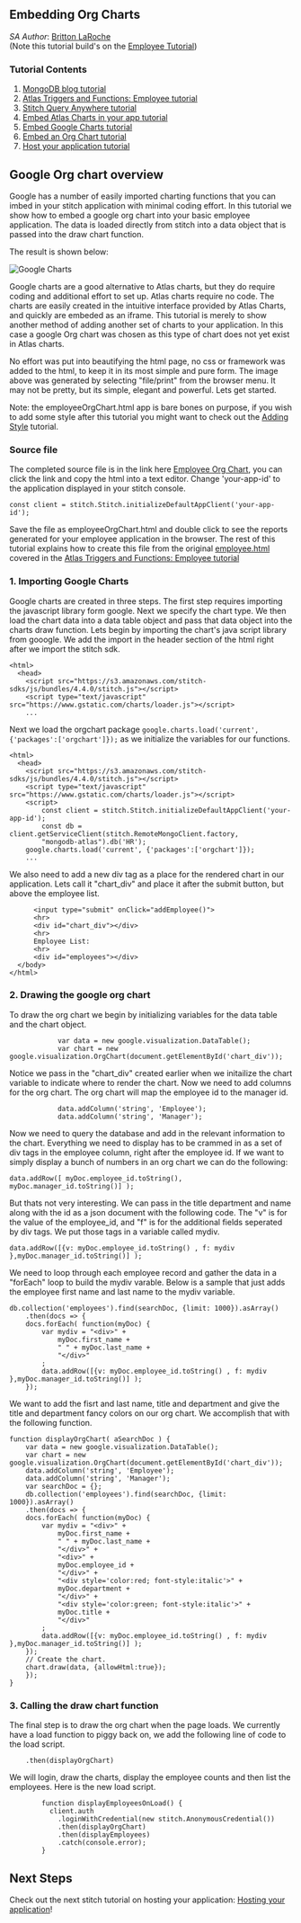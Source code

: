 ## Embedding Org Charts
_SA Author_: [Britton LaRoche](mailto:britton.laroche@mongodb.com)   
(Note this tutorial build's on the [Employee Tutorial](../employee))

### Tutorial Contents 
1. [MongoDB blog tutorial](https://docs.mongodb.com/stitch/tutorials/blog-overview/)
2. [Atlas Triggers and Functions: Employee tutorial](https://github.com/brittonlaroche/MongoDB-Demos/edit/master/Stitch/employee/)
3. [Stitch Query Anywhere tutorial](https://github.com/brittonlaroche/MongoDB-Demos/edit/master/Stitch/rest)
4. [Embed Atlas Charts in your app tutorial](https://github.com/brittonlaroche/MongoDB-Demos/edit/master/Stitch/charts)
5. [Embed Google Charts tutorial](https://github.com/brittonlaroche/MongoDB-Demos/edit/master/Stitch/charts-google) 
6. [Embed an Org Chart tutorial](https://github.com/brittonlaroche/MongoDB-Demos/edit/master/Stitch/charts-org) 
7. [Host your application tutorial](https://github.com/brittonlaroche/MongoDB-Demos/edit/master/Stitch/hosting) 

## Google Org chart overview
Google has a number of easily imported charting functions that you can imbed in your stitch application with minimal coding effort. In this tutorial we show how to embed a google org chart into your basic employee application. The data is loaded directly from stitch into a data object that is passed into the draw chart function.

The result is shown below:      

![Google Charts](img/orgChart.jpg "Google Org Chart")   

Google charts are a good alternative to Atlas charts, but they do require coding and additional effort to set up.  Atlas charts require no code. The charts are easily created in the intuitive interface provided by Atlas Charts, and quickly are embeded as an iframe.  This tutorial is merely to show another method of adding another set of charts to your application. In this case a google Org chart was chosen as this type of chart does not yet exist in Atlas charts.

No effort was put into beautifying the html page, no css or framework was added to the html, to keep it in its most simple and pure form. The image above was generated by selecting "file/print" from the browser menu. It may not be pretty, but its simple, elegant and powerful.  Lets get started.  

Note: the employeeOrgChart.html app is bare bones on purpose, if you wish to add some style after this tutorial you might want to check out the [Adding Style](../style) tutorial.

### Source file
The completed source file is in the link here [Employee Org Chart](employeeOrgChart.html), you can click the link and copy the html into a text editor.  Change 'your-app-id' to the application displayed in your stitch console.  

```
const client = stitch.Stitch.initializeDefaultAppClient('your-app-id');
```

Save the file as employeeOrgChart.html and double click to see the reports generated for your employee application in the browser.  The rest of this tutorial explains how to create this file from the original [employee.html](../employee/employee.html) covered in the [Atlas Triggers and Functions: Employee tutorial](https://github.com/brittonlaroche/MongoDB-Demos/edit/master/Stitch/employee/)

### 1. Importing Google Charts
Google charts are created in three steps.  The first step requires importing the javascript library form google.  Next we specify the chart type.  We then load the chart data into a data table object and pass that data object into the charts draw function. Lets begin by importing the chart's java script library from gooogle.  We add the import in the header section of the html right after we import the stitch sdk.

```
<html>
  <head>
    <script src="https://s3.amazonaws.com/stitch-sdks/js/bundles/4.4.0/stitch.js"></script>
    <script type="text/javascript" src="https://www.gstatic.com/charts/loader.js"></script>
    ...
```

Next we load the orgchart package ```google.charts.load('current', {'packages':['orgchart']});``` as we initialize the variables for our functions.

```
<html>
  <head>
    <script src="https://s3.amazonaws.com/stitch-sdks/js/bundles/4.4.0/stitch.js"></script>
    <script type="text/javascript" src="https://www.gstatic.com/charts/loader.js"></script>
    <script>
        const client = stitch.Stitch.initializeDefaultAppClient('your-app-id');
        const db = client.getServiceClient(stitch.RemoteMongoClient.factory,
        "mongodb-atlas").db('HR');
	google.charts.load('current', {'packages':['orgchart']});
	...
```

We also need to add a new div tag as a place for the rendered chart in our application.   Lets call it "chart_div" and place it after the submit button, but above the employee list.

```
      <input type="submit" onClick="addEmployee()">
      <hr>
	  <div id="chart_div"></div>
      <hr>
      Employee List:
      <hr>
	  <div id="employees"></div>
  </body>
</html>

```

### 2. Drawing the google org chart
To draw the org chart we begin by initializing variables for the data table and the chart object.

```
            var data = new google.visualization.DataTable();
            var chart = new google.visualization.OrgChart(document.getElementById('chart_div'));
```

Notice we pass in the "chart_div" created earlier when we initailize the chart variable to indicate where to render the chart.  Now we need to add columns for the org chart.  The org chart will map the employee id to the manager id.

```
            data.addColumn('string', 'Employee');
            data.addColumn('string', 'Manager');
```

Now we need to query the database and add in the relevant information to the chart.  Everything we need to display has to be crammed in as a set of div tags in the employee column, right after the employee id.  If we want to simply display a bunch of numbers in an org chart we can do the following:

```
data.addRow([ myDoc.employee_id.toString(), myDoc.manager_id.toString()] );
```
But thats not very interesting.  We can pass in the title department and name along with the id as a json document with the following code. The "v" is for the value of the employee_id, and "f" is for the additional fields seperated by div tags.  We put those tags in a variable called mydiv.

```
data.addRow([{v: myDoc.employee_id.toString() , f: mydiv },myDoc.manager_id.toString()] );
```

We need to loop through each employee record and gather the data in a "forEach" loop to build the mydiv varable.  Below is a sample that just adds the employee first name and last name to the mydiv variable.

```
db.collection('employees').find(searchDoc, {limit: 1000}).asArray()
    .then(docs => {
	docs.forEach( function(myDoc) {
		var mydiv = "<div>" +
		    myDoc.first_name +
		    " " + myDoc.last_name +
		    "</div>"
		;
		data.addRow([{v: myDoc.employee_id.toString() , f: mydiv },myDoc.manager_id.toString()] );
	});
```   

We want to add the fisrt and last name, title and department and give the title and department fancy colors on our org chart.  We accomplish that with the following function.   

```
function displayOrgChart( aSearchDoc ) {
    var data = new google.visualization.DataTable();
    var chart = new google.visualization.OrgChart(document.getElementById('chart_div'));
    data.addColumn('string', 'Employee');
    data.addColumn('string', 'Manager');
    var searchDoc = {};
    db.collection('employees').find(searchDoc, {limit: 1000}).asArray()
    .then(docs => {
	docs.forEach( function(myDoc) {
		var mydiv = "<div>" +
		    myDoc.first_name +
		    " " + myDoc.last_name +
		    "</div>" +
		    "<div>" +
		    myDoc.employee_id +
		    "</div>" +
		    "<div style='color:red; font-style:italic'>" +
		    myDoc.department +
		    "</div>" +
		    "<div style='color:green; font-style:italic'>" +
		    myDoc.title +
		    "</div>"
		;
		data.addRow([{v: myDoc.employee_id.toString() , f: mydiv },myDoc.manager_id.toString()] );
	});
	// Create the chart.
	chart.draw(data, {allowHtml:true});
    });
}
```
### 3. Calling the draw chart function
The final step is to draw the org chart when the page loads.  We currently have a load function to piggy back on, we add the following line of code to the load script. 

```
	.then(displayOrgChart)
```

We will login, draw the charts, display the employee counts and then list the employees.  Here is the new load script.

```
        function displayEmployeesOnLoad() {
          client.auth
            .loginWithCredential(new stitch.AnonymousCredential())
            .then(displayOrgChart)
            .then(displayEmployees)
            .catch(console.error);
        }
```

## Next Steps
Check out the next stitch tutorial on hosting your application: [Hosting your application](../hosting)!
